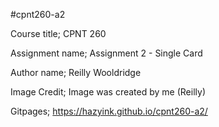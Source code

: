 #cpnt260-a2

Course title; CPNT 260

Assignment name; Assignment 2 - Single Card

Author name; Reilly Wooldridge 

Image Credit; Image was created by me (Reilly)

Gitpages; https://hazyink.github.io/cpnt260-a2/ 